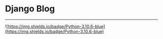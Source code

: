 # Django Blog
___
![https://img.shields.io/badge/Python-3.10.6-blue](https://img.shields.io/badge/Python-3.10.6-blue)
